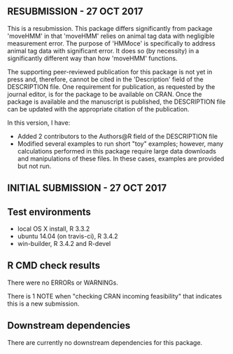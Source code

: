 ## RESUBMISSION - 27 OCT 2017
This is a resubmission. This package differs significantly from package 'moveHMM' in that 'moveHMM' relies on animal tag data with negligible measurement error. The purpose of 'HMMoce' is specifically to address animal tag data with significant error. It does so (by necessity) in a significantly different way than how 'moveHMM' functions.

The supporting peer-reviewed publication for this package is not yet in press and, therefore, cannot be cited in the 'Description' field of the DESCRIPTION file. One requirement for publication, as requested by the journal editor, is for the package to be available on CRAN. Once the package is available and the manuscript is published, the DESCRIPTION file can be updated with the appropriate citation of the publication.

In this version, I have:
* Added 2 contributors to the Authors@R field of the DESCRIPTION file
* Modified several examples to run short "toy" examples; however, many calculations performed in this package require large data downloads and manipulations of these files. In these cases, examples are provided but not run.

## INITIAL SUBMISSION - 27 OCT 2017
## Test environments
* local OS X install, R 3.3.2
* ubuntu 14.04 (on travis-ci), R 3.4.2
* win-builder, R 3.4.2 and R-devel

## R CMD check results
There were no ERRORs or WARNINGs.

There is 1 NOTE when "checking CRAN incoming feasibility" that indicates this is a new submission.

## Downstream dependencies
There are currently no downstream dependencies for this package.